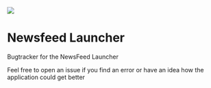 <img src="https://oandras.hu/wp-content/uploads/2017/08/top-banner-horizontal-01.svg">

# Newsfeed Launcher
Bugtracker for the NewsFeed Launcher

Feel free to open an issue if you find an error or have an idea how the application could get better
